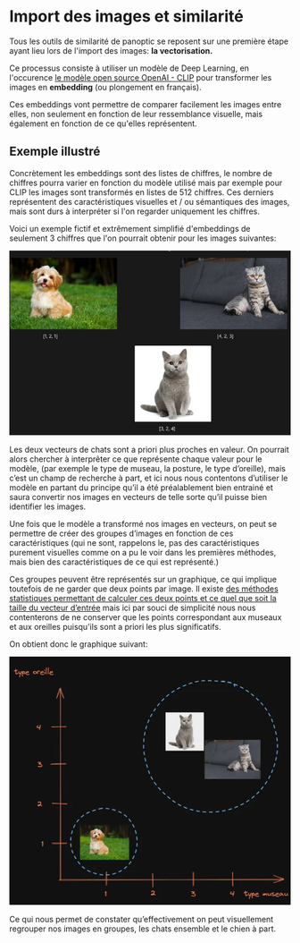 # Import des images et similarité

Tous les outils de similarité de panoptic se reposent sur une première étape ayant lieu lors de l'import des images: **la vectorisation.**

Ce processus consiste à utiliser un modèle de Deep Learning, en l'occurence [le modèle open source OpenAI - CLIP](https://huggingface.co/openai/clip-vit-base-patch32) pour transformer les images en **embedding** (ou plongement en français). 

Ces embeddings vont permettre de comparer facilement les images entre elles, non seulement en fonction de leur ressemblance visuelle, mais également en fonction de ce qu'elles représentent. 

## Exemple illustré

Concrètement les embeddings sont des listes de chiffres, le nombre de chiffres pourra varier en fonction du modèle utilisé mais par exemple pour CLIP les images sont transformés en listes de 512 chiffres. Ces derniers représentent des caractéristiques visuelles et / ou sémantiques des images, mais sont durs à interpréter si l'on regarder uniquement les chiffres.

Voici un exemple fictif et extrêmement simplifié d'embeddings de seulement 3 chiffres que l'on pourrait obtenir pour les images suivantes:

![Alt text](../images/advanced_import1.png)

Les deux vecteurs de chats sont a priori plus proches en valeur. On pourrait alors chercher à interprêter ce que représente chaque valeur pour le modèle, (par exemple le type de museau, la posture, le type d’oreille), mais c’est un champ de recherche à part, et ici nous nous contentons d’utiliser le modèle en partant du principe qu’il a été préalablement bien entrainé et saura convertir nos images en vecteurs de telle sorte qu’il puisse bien identifier les images.

Une fois que le modèle a transformé nos images en vecteurs, on peut se permettre de créer des groupes d’images en fonction de ces caractéristiques (qui ne sont, rappelons le, pas des caractéristiques purement visuelles comme on a pu le voir dans les premières méthodes, mais bien des caractéristiques de ce qui est représenté.) 

Ces groupes peuvent être représentés sur un graphique, ce qui implique toutefois de ne garder que deux points par image. Il existe [des méthodes statistiques permettant de calculer ces deux points et ce quel que soit la taille du vecteur d’entrée](https://fr.wikipedia.org/wiki/Analyse_en_composantes_principales) mais ici par souci de simplicité nous nous contenterons de ne conserver que les points correspondant aux museaux et aux oreilles puisqu’ils sont a priori les plus significatifs.

On obtient donc le graphique suivant:

![Alt text](../images/advanced_import2.png)

Ce qui nous permet de constater qu’effectivement on peut visuellement regrouper nos images en groupes, les chats ensemble et le chien à part.


